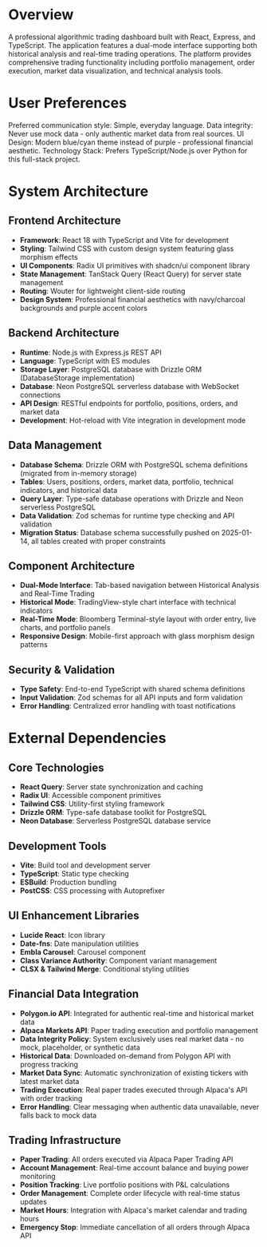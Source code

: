 # Overview

A professional algorithmic trading dashboard built with React, Express, and TypeScript. The application features a dual-mode interface supporting both historical analysis and real-time trading operations. The platform provides comprehensive trading functionality including portfolio management, order execution, market data visualization, and technical analysis tools.

# User Preferences

Preferred communication style: Simple, everyday language.
Data integrity: Never use mock data - only authentic market data from real sources.
UI Design: Modern blue/cyan theme instead of purple - professional financial aesthetic.
Technology Stack: Prefers TypeScript/Node.js over Python for this full-stack project.

# System Architecture

## Frontend Architecture

- **Framework**: React 18 with TypeScript and Vite for development
- **Styling**: Tailwind CSS with custom design system featuring glass morphism effects
- **UI Components**: Radix UI primitives with shadcn/ui component library
- **State Management**: TanStack Query (React Query) for server state management
- **Routing**: Wouter for lightweight client-side routing
- **Design System**: Professional financial aesthetics with navy/charcoal backgrounds and purple accent colors

## Backend Architecture

- **Runtime**: Node.js with Express.js REST API
- **Language**: TypeScript with ES modules
- **Storage Layer**: PostgreSQL database with Drizzle ORM (DatabaseStorage implementation)
- **Database**: Neon PostgreSQL serverless database with WebSocket connections
- **API Design**: RESTful endpoints for portfolio, positions, orders, and market data
- **Development**: Hot-reload with Vite integration in development mode

## Data Management

- **Database Schema**: Drizzle ORM with PostgreSQL schema definitions (migrated from in-memory storage)
- **Tables**: Users, positions, orders, market data, portfolio, technical indicators, and historical data
- **Query Layer**: Type-safe database operations with Drizzle and Neon serverless PostgreSQL
- **Data Validation**: Zod schemas for runtime type checking and API validation
- **Migration Status**: Database schema successfully pushed on 2025-01-14, all tables created with proper constraints

## Component Architecture

- **Dual-Mode Interface**: Tab-based navigation between Historical Analysis and Real-Time Trading
- **Historical Mode**: TradingView-style chart interface with technical indicators
- **Real-Time Mode**: Bloomberg Terminal-style layout with order entry, live charts, and portfolio panels
- **Responsive Design**: Mobile-first approach with glass morphism design patterns

## Security & Validation

- **Type Safety**: End-to-end TypeScript with shared schema definitions
- **Input Validation**: Zod schemas for all API inputs and form validation
- **Error Handling**: Centralized error handling with toast notifications

# External Dependencies

## Core Technologies

- **React Query**: Server state synchronization and caching
- **Radix UI**: Accessible component primitives
- **Tailwind CSS**: Utility-first styling framework
- **Drizzle ORM**: Type-safe database toolkit for PostgreSQL
- **Neon Database**: Serverless PostgreSQL database service

## Development Tools

- **Vite**: Build tool and development server
- **TypeScript**: Static type checking
- **ESBuild**: Production bundling
- **PostCSS**: CSS processing with Autoprefixer

## UI Enhancement Libraries

- **Lucide React**: Icon library
- **Date-fns**: Date manipulation utilities
- **Embla Carousel**: Carousel component
- **Class Variance Authority**: Component variant management
- **CLSX & Tailwind Merge**: Conditional styling utilities

## Financial Data Integration

- **Polygon.io API**: Integrated for authentic real-time and historical market data
- **Alpaca Markets API**: Paper trading execution and portfolio management  
- **Data Integrity Policy**: System exclusively uses real market data - no mock, placeholder, or synthetic data
- **Historical Data**: Downloaded on-demand from Polygon API with progress tracking
- **Market Data Sync**: Automatic synchronization of existing tickers with latest market data
- **Trading Execution**: Real paper trades executed through Alpaca's API with order tracking
- **Error Handling**: Clear messaging when authentic data unavailable, never falls back to mock data

## Trading Infrastructure

- **Paper Trading**: All orders executed via Alpaca Paper Trading API
- **Account Management**: Real-time account balance and buying power monitoring
- **Position Tracking**: Live portfolio positions with P&L calculations
- **Order Management**: Complete order lifecycle with real-time status updates  
- **Market Hours**: Integration with Alpaca's market calendar and trading hours
- **Emergency Stop**: Immediate cancellation of all orders through Alpaca API